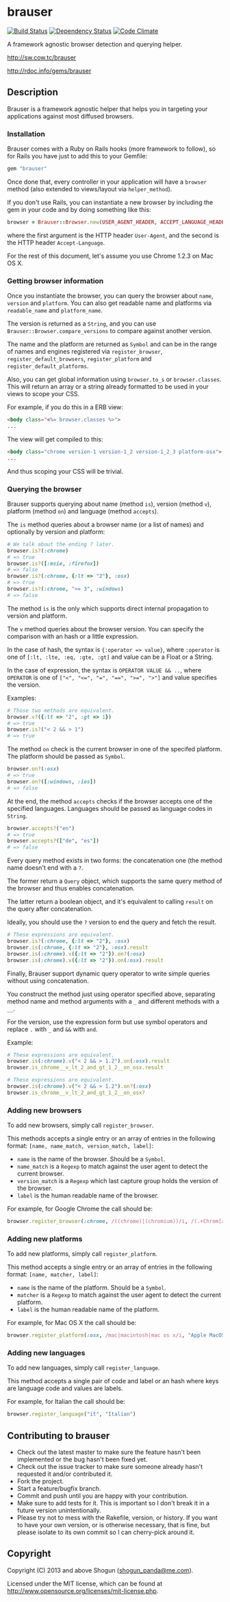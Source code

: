 # brauser

[![Build Status](https://secure.travis-ci.org/ShogunPanda/brauser.png?branch=master)](http://travis-ci.org/ShogunPanda/brauser)
[![Dependency Status](https://gemnasium.com/ShogunPanda/brauser.png?travis)](https://gemnasium.com/ShogunPanda/brauser)
[![Code Climate](https://codeclimate.com/badge.png)](https://codeclimate.com/github/ShogunPanda/brauser)

A framework agnostic browser detection and querying helper.

http://sw.cow.tc/brauser

http://rdoc.info/gems/brauser

## Description

Brauser is a framework agnostic helper that helps you in targeting your applications against most diffused browsers.

### Installation

Brauser comes with a Ruby on Rails hooks (more framework to follow), so for Rails you have just to add this to your Gemfile:

```ruby
gem "brauser"
```

Once done that, every controller in your application will have a `browser` method (also extended to views/layout via `helper_method`).

If you don't use Rails, you can instantiate a new browser by including the gem in your code and by doing something like this:

```ruby
browser = Brauser::Browser.new(USER_AGENT_HEADER, ACCEPT_LANGUAGE_HEADER)
```

where the first argument is the HTTP header `User-Agent`, and the second is the HTTP header `Accept-Language`.

For the rest of this document, let's assume you use Chrome 1.2.3 on Mac OS X.

### Getting browser information

Once you instantiate the browser, you can query the browser about `name`, `version` and `platform`. You can also get readable name and platforms via `readable_name` and `platform_name`.

The version is returned as a `String`, and you can use `Brauser::Browser.compare_versions` to compare against another version.

The name and the platform are returned as `Symbol` and can be in the range of names and engines registered via `register_browser`, `register_default_browsers`, `register_platform` and `register_default_platforms`.

Also, you can get global information using `browser.to_s` or `browser.classes`. This will return an array or a string already formatted to be used in your views to scope your CSS.

For example, if you do this in a ERB view:

```html
<body class="<%= browser.classes %>">
...
```

The view will get compiled to this:

```html
<body class="chrome version-1 version-1_2 version-1_2_3 platform-osx">
...
```

And thus scoping your CSS will be trivial.

### Querying the browser

Brauser supports querying about name (method `is`), version (method `v`), platform (method `on`) and language (method `accepts`).

The `is` method queries about a browser name (or a list of names) and optionally by version and platform:

```ruby
# We talk about the ending ? later.
browser.is?(:chrome)
# => true
browser.is?([:msie, :firefox])
# => false
browser.is?(:chrome, {:lt => "2"}, :osx)
# => true
browser.is?(:chrome, ">= 3", :windows)
# => false
```

The method `is` is the only which supports direct internal propagation to version and platform.

The `v` method queries about the browser version. You can specify the comparison with an hash or a little expression.

In the case of hash, the syntax is `{:operator => value}`, where `:operator` is one of `[:lt, :lte, :eq, :gte, :gt]` and value can be a Float or a String.

In the case of expression, the syntax is `OPERATOR VALUE && ..`, where `OPERATOR` is one of `["<", "<=", "=", "==", ">=", ">"]` and value specifies the version.

Examples:

```ruby
# Those two methods are equivalent.
browser.v?({:lt => "2", :gt => 1})
# => true
browser.is?("< 2 && > 1")
# => true
```

The method `on` check is the current browser in one of the specifed platform. The platform should be passed as `Symbol`.

```ruby
browser.on?(:osx)
# => true
browser.on?([:windows, :ios])
# => false
```

At the end, the method `accepts` checks if the browser accepts one of the specified languages. Languages should be passed as language codes in `String`.

```ruby
browser.accepts?("en")
# => true
browser.accepts?(["de", "es"])
# => false
```

Every query method exists in two forms: the concatenation one (the method name doesn't end with a `?`.

The former return a `Query` object, which supports the same query method of the browser and thus enables concatenation.

The latter return a boolean object, and it's equivalent to calling `result` on the query after concatenation.

Ideally, you should use the `?` version to end the query and fetch the result.

```ruby
# These expressions are equivalent.
browser.is?(:chrome, {:lt => "2"}, :osx)
browser.is(:chrome, {:lt => "2"}, :osx).result
browser.is(:chrome).v({:lt => "2"}).on?(:osx)
browser.is(:chrome).v({:lt => "2"}).on(:osx).result
```

Finally, Brauser support dynamic query operator to write simple queries without using concatenation.

You construct the method just using operator specified above, separating method name and method arguments with a `_` and different methods with a `__`.

For the version, use the expression form but use symbol operators and replace `.` with `_` and `&&` with `and`.

Example:

```ruby
# These expressions are equivalent.
browser.is(:chrome).v("< 2 && > 1.2").on(:osx).result
browser.is_chrome__v_lt_2_and_gt_1_2__on_osx.result

# These expressions are equivalent.
browser.is(:chrome).v("< 2 && > 1.2").on?(:osx)
browser.is_chrome__v_lt_2_and_gt_1_2__on_osx?
```

### Adding new browsers

To add new browsers, simply call `register_browser`.

This methods accepts a single entry or an array of entries in the following format: `[name, name_match, version_match, label]`:

* `name` is the name of the browser. Should be a `Symbol`.
* `name_match` is a `Regexp` to match against the user agent to detect the current browser.
* `version_match` is a `Regexp` which last capture group holds the version of the browser.
* `label` is the human readable name of the browser.

For example, for Google Chrome the call should be:

```ruby
browser.register_browser(:chrome, /((chrome)|(chromium))/i, /(.+Chrom[a-z]+\/)([a-z0-9.]+)/i, "Google Chrome")
```

### Adding new platforms

To add new platforms, simply call `register_platform`.

This method accepts a single entry or an array of entries in the following format: `[name, matcher, label]`:

* `name` is the name of the platform. Should be a `Symbol`.
* `matcher` is a `Regexp` to match against the user agent to detect the current platform.
* `label` is the human readable name of the platform.

For example, for Mac OS X the call should be:

```ruby
browser.register_platform(:osx, /mac|macintosh|mac os x/i, "Apple MacOS X")
```

### Adding new languages

To add new languages, simply call `register_language`.

This method accepts a single pair of code and label or an hash where keys are language code and values are labels.

For example, for Italian the call should be:

```ruby
browser.register_language("it", "Italian")
```

## Contributing to brauser
 
* Check out the latest master to make sure the feature hasn't been implemented or the bug hasn't been fixed yet.
* Check out the issue tracker to make sure someone already hasn't requested it and/or contributed it.
* Fork the project.
* Start a feature/bugfix branch.
* Commit and push until you are happy with your contribution.
* Make sure to add tests for it. This is important so I don't break it in a future version unintentionally.
* Please try not to mess with the Rakefile, version, or history. If you want to have your own version, or is otherwise necessary, that is fine, but please isolate to its own commit so I can cherry-pick around it.

## Copyright

Copyright (C) 2013 and above Shogun (shogun_panda@me.com).

Licensed under the MIT license, which can be found at http://www.opensource.org/licenses/mit-license.php.
